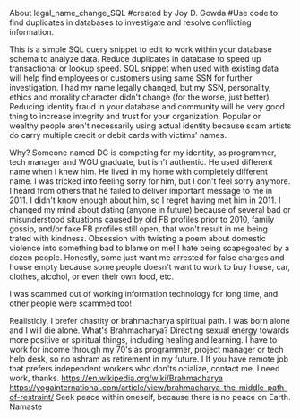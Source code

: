 About legal_name_change_SQL
#created by Joy D. Gowda
#Use code to find duplicates in databases to investigate and resolve conflicting information.

This is a simple SQL query snippet to edit to work within your database schema to analyze data.
Reduce duplicates in database to speed up transactional or lookup speed.
SQL snippet when used with existing data will help find employees or customers using same SSN for further investigation.
I had my name legally changed, but my SSN, personality, ethics and morality character didn't change (for the worse, just better).
Reducing identity fraud in your database and community will be very good thing to increase integrity and trust for your organization.
Popular or wealthy people aren't necessarily using actual identity because scam artists do carry multiple credit or debit cards with victims' names.

Why? Someone named DG is competing for my identity, as programmer, tech manager and WGU graduate, but isn't authentic. He used different name when I knew him. He lived in my home with completely different name. I was tricked into feeling sorry for him, but I don't feel sorry anymore. I heard from others that he failed to deliver important message to me in 2011. I didn't know enough about him, so I regret having met him in 2011. I changed my mind about dating (anyone in future) because of several bad or misunderstood situations caused by old FB profiles prior to 2010, family gossip, and/or fake FB profiles still open, that won't result in me being trated with kindness. Obsession with twisting a poem about domestic violence into something bad to blame on me! I hate being scapegoated by a dozen people. Honestly, some just want me arrested for false charges and house empty because some people doesn't want to work to buy house, car, clothes, alcohol, or even their own food, etc. 

I was scammed out of working information technology for long time, and other people were scammed too! 

Realisticly, I prefer chastity or brahmacharya spiritual path. 
I was born alone and I will die alone. 
What's Brahmacharya? 
Directing sexual energy towards more positive or spiritual things, including healing and learning. 
I have to work for income through my 70's as programmer, project manager or tech help desk, so no ashram as retirement in my future. I
If you have remote job that prefers independent workers who don'ts ocialize, contact me. I need work, thanks.
https://en.wikipedia.org/wiki/Brahmacharya
https://yogainternational.com/article/view/brahmacharya-the-middle-path-of-restraint/
Seek peace within oneself, because there is no peace on Earth.
Namaste
